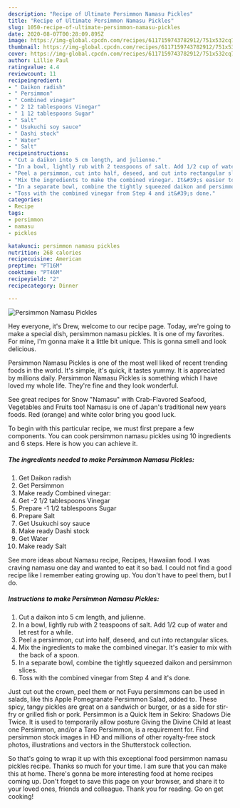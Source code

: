 ```yaml
---
description: "Recipe of Ultimate Persimmon Namasu Pickles"
title: "Recipe of Ultimate Persimmon Namasu Pickles"
slug: 1050-recipe-of-ultimate-persimmon-namasu-pickles
date: 2020-08-07T00:28:09.895Z
image: https://img-global.cpcdn.com/recipes/6117159743782912/751x532cq70/persimmon-namasu-pickles-recipe-main-photo.jpg
thumbnail: https://img-global.cpcdn.com/recipes/6117159743782912/751x532cq70/persimmon-namasu-pickles-recipe-main-photo.jpg
cover: https://img-global.cpcdn.com/recipes/6117159743782912/751x532cq70/persimmon-namasu-pickles-recipe-main-photo.jpg
author: Lillie Paul
ratingvalue: 4.4
reviewcount: 11
recipeingredient:
- " Daikon radish"
- " Persimmon"
- " Combined vinegar"
- " 2 12 tablespoons Vinegar"
- " 1 12 tablespoons Sugar"
- " Salt"
- " Usukuchi soy sauce"
- " Dashi stock"
- " Water"
- " Salt"
recipeinstructions:
- "Cut a daikon into 5 cm length, and julienne."
- "In a bowl, lightly rub with 2 teaspoons of salt. Add 1/2 cup of water and let rest for a while."
- "Peel a persimmon, cut into half, deseed, and cut into rectangular slices."
- "Mix the ingredients to make the combined vinegar. It&#39;s easier to mix with the back of a spoon."
- "In a separate bowl, combine the tightly squeezed daikon and persimmon slices."
- "Toss with the combined vinegar from Step 4 and it&#39;s done."
categories:
- Recipe
tags:
- persimmon
- namasu
- pickles

katakunci: persimmon namasu pickles 
nutrition: 268 calories
recipecuisine: American
preptime: "PT16M"
cooktime: "PT46M"
recipeyield: "2"
recipecategory: Dinner

---
```



![Persimmon Namasu Pickles](https://img-global.cpcdn.com/recipes/6117159743782912/751x532cq70/persimmon-namasu-pickles-recipe-main-photo.jpg)

Hey everyone, it's Drew, welcome to our recipe page. Today, we're going to make a special dish, persimmon namasu pickles. It is one of my favorites. For mine, I'm gonna make it a little bit unique. This is gonna smell and look delicious.

Persimmon Namasu Pickles is one of the most well liked of recent trending foods in the world. It's simple, it's quick, it tastes yummy. It is appreciated by millions daily. Persimmon Namasu Pickles is something which I have loved my whole life. They're fine and they look wonderful.

See great recipes for Snow &#34;Namasu&#34; with Crab-Flavored Seafood, Vegetables and Fruits too! Namasu is one of Japan&#39;s traditional new years foods. Red (orange) and white color bring you good luck.


To begin with this particular recipe, we must first prepare a few components. You can cook persimmon namasu pickles using 10 ingredients and 6 steps. Here is how you can achieve it.

<!--inarticleads1-->

##### The ingredients needed to make Persimmon Namasu Pickles:

1. Get  Daikon radish
1. Get  Persimmon
1. Make ready  Combined vinegar:
1. Get  -2 1/2 tablespoons Vinegar
1. Prepare  -1 1/2 tablespoons Sugar
1. Prepare  Salt
1. Get  Usukuchi soy sauce
1. Make ready  Dashi stock
1. Get  Water
1. Make ready  Salt


See more ideas about Namasu recipe, Recipes, Hawaiian food. I was craving namasu one day and wanted to eat it so bad. I could not find a good recipe like I remember eating growing up. You don&#39;t have to peel them, but I do. 

<!--inarticleads2-->

##### Instructions to make Persimmon Namasu Pickles:

1. Cut a daikon into 5 cm length, and julienne.
1. In a bowl, lightly rub with 2 teaspoons of salt. Add 1/2 cup of water and let rest for a while.
1. Peel a persimmon, cut into half, deseed, and cut into rectangular slices.
1. Mix the ingredients to make the combined vinegar. It&#39;s easier to mix with the back of a spoon.
1. In a separate bowl, combine the tightly squeezed daikon and persimmon slices.
1. Toss with the combined vinegar from Step 4 and it&#39;s done.


Just cut out the crown, peel them or not Fuyu persimmons can be used in salads, like this Apple Pomegranate Persimmon Salad, added to. These spicy, tangy pickles are great on a sandwich or burger, or as a side for stir-fry or grilled fish or pork. Persimmon is a Quick Item in Sekiro: Shadows Die Twice. It is used to temporarily allow posture Giving the Divine Child at least one Persimmon, and/or a Taro Persimmon, is a requirement for. Find persimmon stock images in HD and millions of other royalty-free stock photos, illustrations and vectors in the Shutterstock collection. 

So that's going to wrap it up with this exceptional food persimmon namasu pickles recipe. Thanks so much for your time. I am sure that you can make this at home. There's gonna be more interesting food at home recipes coming up. Don't forget to save this page on your browser, and share it to your loved ones, friends and colleague. Thank you for reading. Go on get cooking!
